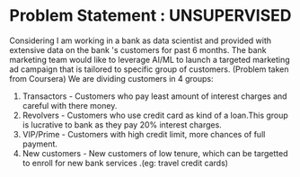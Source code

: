 # Problem Statement : UNSUPERVISED 
Considering I am working in a bank as data scientist and provided with extensive data on the bank 's customers for past 6 months.
The bank marketing team would like to leverage AI/ML to launch a targeted marketing ad campaign that is tailored to specific group of customers.
(Problem taken from Coursera)
We are dividing customers in 4 groups:
1) Transactors - Customers who pay least amount of interest charges and careful with there money.
2) Revolvers - Customers who use credit card as kind of a loan.This group is lucrative to bank as they pay 20% interest charges.
3) VIP/Prime - Customers with high credit limit, more chances of full payment.
4) New customers - New customers of low tenure, which can be targetted to enroll for new bank services .(eg: travel credit cards)
